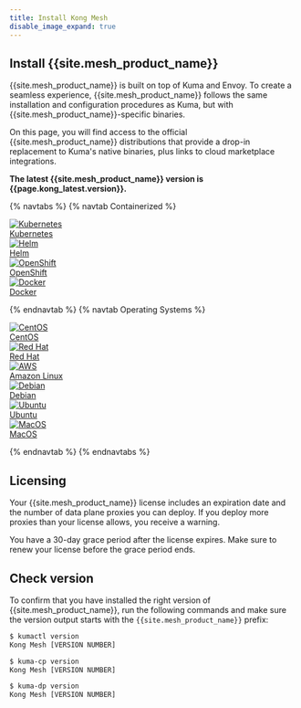 ```yaml
---
title: Install Kong Mesh
disable_image_expand: true
---
```


## Install {{site.mesh_product_name}}

{{site.mesh_product_name}} is built on top of Kuma and Envoy. To create a
seamless experience, {{site.mesh_product_name}} follows the same installation
and configuration procedures as Kuma, but with {{site.mesh_product_name}}-specific binaries.

On this page, you will find access to the official {{site.mesh_product_name}}
distributions that provide a drop-in replacement to Kuma's native binaries, plus
links to cloud marketplace integrations.

**The latest {{site.mesh_product_name}} version is
{{page.kong_latest.version}}.**

{% navtabs %}
{% navtab Containerized %}

<div class="docs-grid-install">

  <a href="/mesh/{{page.kong_version}}/installation/kubernetes" class="docs-grid-install-block no-description">
    <img class="install-icon" src="/assets/images/icons/documentation/kubernetes-logo.png" alt="Kubernetes" />
    <div class="install-text">Kubernetes</div>
  </a>

  <a href="/mesh/{{page.kong_version}}/installation/helm" class="docs-grid-install-block no-description">
    <img class="install-icon" src="/assets/images/icons/documentation/helm-icon-color.svg" alt="Helm" />
    <div class="install-text">Helm</div>
  </a>

  <a href="/mesh/{{page.kong_version}}/installation/openshift" class="docs-grid-install-block no-description">
    <img class="install-icon" src="/assets/images/icons/documentation/openshift-logo.png" alt="OpenShift" />
    <div class="install-text">OpenShift</div>
  </a>

  <a href="/mesh/{{page.kong_version}}/installation/docker" class="docs-grid-install-block no-description">
    <img class="install-icon" src="https://doc-assets.konghq.com/install-logos/docker.png" alt="Docker" />
    <div class="install-text">Docker</div>
  </a>

</div>

{% endnavtab %}
{% navtab Operating Systems %}

<div class="docs-grid-install">

  <a href="/mesh/{{page.kong_version}}/installation/centos" class="docs-grid-install-block no-description">
    <img class="install-icon" src="https://doc-assets.konghq.com/install-logos/centos.gif" alt="CentOS" />
    <div class="install-text">CentOS</div>
  </a>

  <a href="/mesh/{{page.kong_version}}/installation/redhat" class="docs-grid-install-block no-description">
    <img class="install-icon" src="https://www.redhat.com/cms/managed-files/styles/wysiwyg_full_width/s3/Logo-RedHat-Hat-Color-CMYK%20%281%29.jpg?itok=Mf0Ff9jq" alt="Red Hat" />
    <div class="install-text">Red Hat</div>
  </a>

  <a href="/mesh/{{page.kong_version}}/installation/amazonlinux" class="docs-grid-install-block no-description">
    <img class="install-icon" src="https://doc-assets.konghq.com/install-logos/amazon-linux.png" alt="AWS" />
    <div class="install-text">Amazon Linux</div>
  </a>

  <a href="/mesh/{{page.kong_version}}/installation/debian" class="docs-grid-install-block no-description">
    <img class="install-icon" src="/assets/images/icons/documentation/debian-logo.jpg" alt="Debian" />
    <div class="install-text">Debian</div>
  </a>

  <a href="/mesh/{{page.kong_version}}/installation/ubuntu" class="docs-grid-install-block no-description">
    <img class="install-icon" src="https://doc-assets.konghq.com/install-logos/ubuntu.png" alt="Ubuntu" />
    <div class="install-text">Ubuntu</div>
  </a>

  <a href="/mesh/{{page.kong_version}}/installation/macos" class="docs-grid-install-block no-description">
    <img class="install-icon" src="/assets/images/icons/documentation/macos-logo.png" alt="MacOS" />
    <div class="install-text">MacOS</div>
  </a>

</div>

{% endnavtab %}
{% endnavtabs %}

## Licensing

Your {{site.mesh_product_name}} license includes an expiration date and the number of data plane proxies you can deploy. If you deploy more proxies than your license allows, you receive a warning.

You have a 30-day grace period after the license expires. Make sure to renew your license before the grace period ends.

## Check version

To confirm that you have installed the right version of
{{site.mesh_product_name}}, run the following commands and
make sure the version output starts with the `{{site.mesh_product_name}}`
prefix:

```sh
$ kumactl version
Kong Mesh [VERSION NUMBER]

$ kuma-cp version
Kong Mesh [VERSION NUMBER]

$ kuma-dp version
Kong Mesh [VERSION NUMBER]
```
